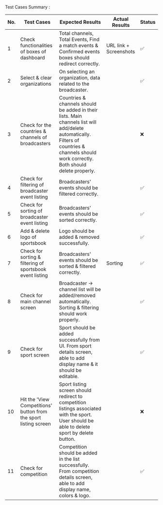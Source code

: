 Test Cases Summary :

| No. | Test Cases                                          | Expected Results                                                                                             | Actual Results | Status |
|-----|----------------------------------------------------|--------------------------------------------------------------------------------------------------------------|----------------|--------|
| 1   | Check functionalities of boxes of dashboard        | Total channels, Total Events, Find a match events & Confirmed events boxes should redirect correctly.        | URL link + Screenshots               | ✅     |
| 2   | Select & clear organizations                        | On selecting an organization, data related to the broadcaster.                                             |                | ✅     |
| 3   | Check for the countries & channels of broadcasters  | Countries & channels should be added in their lists. Main channels list will add/delete automatically. Filters of countries & channels should work correctly. Both should delete properly. |                | ❌     |
| 4   | Check for filtering of broadcaster event listing    | Broadcasters' events should be filtered correctly.                                                          |                | ✅     |
| 5   | Check for sorting of broadcaster event listing      | Broadcasters' events should be sorted correctly.                                                            |                | ✅     |
| 6   | Add & delete logo of sportsbook                    | Logo should be added & removed successfully.                                                                |                | ✅     |
| 7   | Check for sorting & filtering of sportsbook event listing | Broadcasters' events should be sorted & filtered correctly.                                                | Sorting        | ✅     |
| 8   | Check for main channel screen                       | Broadcaster → channel list will be added/removed automatically. Sorting & filtering should work properly.  |                | ✅     |
| 9   | Check for sport screen                              | Sport should be added successfully from UI. From sport details screen, able to add display name & it should be editable. |                | ✅     |
| 10  | Hit the 'View Competitions' button from the sport listing screen | Sport listing screen should redirect to competition listings associated with the sport. User should be able to delete sport by delete button. |                | ❌     |
| 11  | Check for competition                               | Competition should be added in the list successfully. From competition details screen, able to add display name, colors & logo. |                | ✅     |
